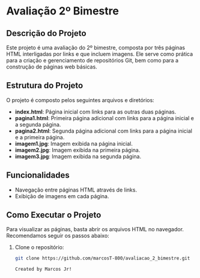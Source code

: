 # Avaliação 2º Bimestre

## Descrição do Projeto
Este projeto é uma avaliação do 2º bimestre, composta por três páginas HTML interligadas por links e que incluem imagens. Ele serve como prática para a criação e gerenciamento de repositórios Git, bem como para a construção de páginas web básicas.

## Estrutura do Projeto
O projeto é composto pelos seguintes arquivos e diretórios:
- **index.html**: Página inicial com links para as outras duas páginas.
- **pagina1.html**: Primeira página adicional com links para a página inicial e a segunda página.
- **pagina2.html**: Segunda página adicional com links para a página inicial e a primeira página.
- **imagem1.jpg**: Imagem exibida na página inicial.
- **imagem2.jpg**: Imagem exibida na primeira página.
- **imagem3.jpg**: Imagem exibida na segunda página.

## Funcionalidades
- Navegação entre páginas HTML através de links.
- Exibição de imagens em cada página.

## Como Executar o Projeto
Para visualizar as páginas, basta abrir os arquivos HTML no navegador. Recomendamos seguir os passos abaixo:

1. Clone o repositório:
   ```bash
   git clone https://github.com/marcosT-800/avaliacao_2_bimestre.git

   Created by Marcos Jr!
